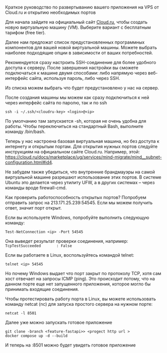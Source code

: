 Краткое руководство по развертыванию вашего приложения на VPS от Cloud.ru и открытию необходимых портов

Для начала зайдите на официальный сайт [Cloud.ru](https://cloud.ru/docs/virtual-machines/ug/topics/guides__create-free-tier-vm.html), чтобы создать новую виртуальную машину (VM). Выберите вариант с бесплатным тарифом (free tier).

Далее нам предложат список предустановленных программных компонентов для вашей новой виртуальной машины. Можете выбрать наиболее подходящие опции в зависимости от ваших потребностей.

Рекомендуется сразу настроить SSH-соединение для более удобного доступа к серверу. После завершения настройки вы сможете подключаться к машине двумя способами: либо напрямую через веб-интерфейс сайта, используя пароль, либо через SSH.

Из списка можем выбрать что будет предустановлено у нас на сервер.



После создания машины мы можем как сразу подключиться к ней через интерфейс сайта по паролю, так и по ssh

    ssh -i ~/.ssh/<cloudru-key> <login>@<ip>

По умолчанию там запускается -sh, которая не очень удобна для работы. Чтобы переключиться на стандартный Bash, выполните команду /bin/bash.



Теперь у нас настроена базовая виртуальная машина, но без доступа к интернету и открытым портам.
Для открытия нужных портов следуйте инструкциям на официальном сайте Cloud.ru. Например, этой: https://cloud.ru/docs/marketplace/ug/services/mind-migrate/mind__subnet-configuration.html#id4.

Не забудем также убедиться, что внутренние брандмауэры на самой виртуальной машине разрешают использование этих портов.
В системе Ubuntu это делается через утилиту UFW, а в других системах – через команды вроде firewall-cmd.

Как проверить работоспособность открытых портов?
Попробуем отправить запрос на 213.171.25.239:54545. Если мы можем получить ответ, значит порт открыт.

Если вы используете Windows, попробуйте выполнить следующую команду:

    Test-NetConnection <ip> -Port 54545

Она выведет результат проверки соединения, например: `TcpTestSucceeded       : False`

Если вы работаете в Linux, воспользуйтесь командой telnet:

    telnet <ip> 54545

Но почему Windows выдает что порт закрыт по протоколу TCP, хотя сам хост отвечает на запросы ICMP (ping).
Это происходит потому, что на данном порте еще нет запущенного приложения, которое могло бы принимать входящие соединения.

Чтобы протестировать работу порта в Linux, вы можете использовать команду netcat (nc) для запуска простого сервера на нужном порте:

    netcat -l 8501


Далее уже можно запускать готовое приложение

    git clone -branch <feature-fastapi>> <progect http url >
    docker compose up -d --build

И теперь на <host ip>:8501 можно будет увидеть готовое приложение
